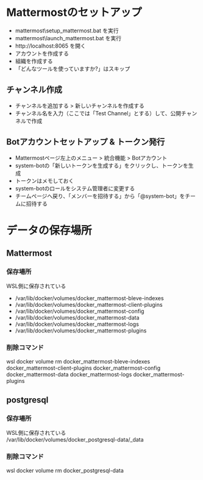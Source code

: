 # Mattermostのセットアップ
- mattermost\setup_mattermost.bat を実行
- mattermost\launch_mattermost.bat を実行
- http://localhost:8065 を開く
- アカウントを作成する
- 組織を作成する
- 「どんなツールを使っていますか?」はスキップ

## チャンネル作成
- チャンネルを追加する > 新しいチャンネルを作成する
- チャンネル名を入力（ここでは「Test Channel」とする）して、公開チャンネルで作成

## Botアカウントセットアップ & トークン発行
- Mattermostページ左上のメニュー > 統合機能 > Botアカウント
- system-botの「新しいトークンを生成する」をクリックし、トークンを生成
- トークンはメモしておく
- system-botのロールをシステム管理者に変更する
- チームページへ戻り、「メンバーを招待する」から「@system-bot」をチームに招待する


# データの保存場所
## Mattermost
### 保存場所
WSL側に保存されている
- /var/lib/docker/volumes/docker_mattermost-bleve-indexes
- /var/lib/docker/volumes/docker_mattermost-client-plugins
- /var/lib/docker/volumes/docker_mattermost-config
- /var/lib/docker/volumes/docker_mattermost-data
- /var/lib/docker/volumes/docker_mattermost-logs
- /var/lib/docker/volumes/docker_mattermost-plugins
### 削除コマンド
wsl docker volume rm docker_mattermost-bleve-indexes docker_mattermost-client-plugins docker_mattermost-config docker_mattermost-data docker_mattermost-logs docker_mattermost-plugins

## postgresql
### 保存場所
WSL側に保存されている \
/var/lib/docker/volumes/docker_postgresql-data/_data
### 削除コマンド
wsl docker volume rm docker_postgresql-data